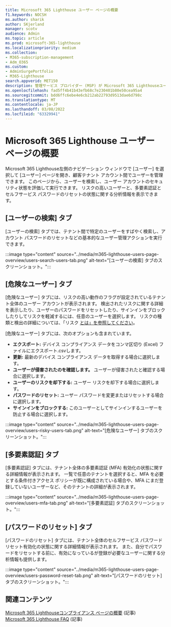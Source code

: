 ```yaml
---
title: Microsoft 365 Lighthouse ユーザー ページの概要
f1.keywords: NOCSH
ms.author: sharik
author: SKjerland
manager: scotv
audience: Admin
ms.topic: article
ms.prod: microsoft-365-lighthouse
ms.localizationpriority: medium
ms.collection:
- M365-subscription-management
- Adm_O365
ms.custom:
- AdminSurgePortfolio
- M365-Lighthouse
search.appverid: MET150
description: 管理サービス プロバイダー (MSP) が Microsoft 365 Lighthouseユーザー ページについて説明します。
ms.openlocfilehash: fad5ff4b41b43efb68c7e230401b80e50cea95a4
ms.sourcegitcommit: bdd6ffc6ebe4e6cb212ab22793d9513dae6d798c
ms.translationtype: MT
ms.contentlocale: ja-JP
ms.lasthandoff: 03/08/2022
ms.locfileid: "63329941"
---
```

# <a name="microsoft-365-lighthouse-users-page-overview"></a>Microsoft 365 Lighthouse ユーザー ページの概要 

Microsoft 365 Lighthouse左側のナビゲーション ウィンドウで [ユーザー] を選択して [ユーザー] ページを開き、顧客テナント アカウント間でユーザーを管理できます。 このページから、ユーザーを検索し、ユーザー アカウントのセキュリティ状態を評価して実行できます。 リスクの高いユーザーと、多要素認証とセルフサービス パスワードのリセットの状態に関する分析情報を表示できます。  
  
## <a name="search-users-tab"></a>[ユーザーの検索] タブ  
  
[ユーザーの検索] タブでは、テナント間で特定のユーザーをすばやく検索し、アカウント パスワードのリセットなどの基本的なユーザー管理アクションを実行できます。

:::image type="content" source="../media/m365-lighthouse-users-page-overview/users-search-users-tab.png" alt-text="[ユーザーの検索] タブのスクリーンショット。":::

## <a name="risky-users-tab"></a>[危険なユーザー] タブ

[危険なユーザー] タブには、リスクの高い動作のフラグが設定されているテナント全体のユーザー アカウントが表示されます。 検出されたリスクに関する詳細を表示したり、ユーザーのパスワードをリセットしたり、サインインをブロックしたりしてリスクを軽減するには、任意のユーザーを選択します。 リスクの種類と検出の詳細については、「リスク [とは」を参照してください](/azure/active-directory/identity-protection/concept-identity-protection-risks)。

[危険なユーザー] タブには、次のオプションも含まれています。
- **エクスポート:** デバイス コンプライアンス データをコンマ区切り (Excel) ファイルにエクスポート.csvします。
- **更新:** 最新のデバイス コンプライアンス データを取得する場合に選択します。
- **ユーザーが侵害されたのを確認します。** ユーザーが侵害されたと確認する場合に選択します。
- **ユーザーのリスクを却下する:** ユーザー リスクを却下する場合に選択します。  
- **パスワードのリセット:** ユーザー パスワードを変更またはリセットする場合に選択します。
- **サインインをブロックする:** このユーザーとしてサインインするユーザーを防止する場合に選択します。

:::image type="content" source="../media/m365-lighthouse-users-page-overview/users-risky-users-tab.png" alt-text="[危険なユーザー] タブのスクリーンショット。":::

## <a name="multifactor-authentication-tab"></a>[多要素認証] タブ

[多要素認証] タブには、テナント全体の多要素認証 (MFA) 有効化の状態に関する詳細情報が表示されます。 一覧で任意のテナントを選択すると、MFA を必要とする条件付きアクセス ポリシーが既に構成されている場合や、MFA にまだ登録していないユーザーなど、そのテナントの詳細が表示されます。

:::image type="content" source="../media/m365-lighthouse-users-page-overview/users-mfa-tab.png" alt-text="[多要素認証] タブのスクリーンショット。":::

## <a name="password-reset-tab"></a>[パスワードのリセット] タブ

[パスワードのリセット] タブには、テナント全体のセルフサービス パスワードリセット有効化の状態に関する詳細情報が表示されます。 また、自分でパスワードをリセットする前に、有効になっているが登録が必要なユーザーに関する分析情報も提供します。

:::image type="content" source="../media/m365-lighthouse-users-page-overview/users-password-reset-tab.png" alt-text="[パスワードのリセット] タブのスクリーンショット。":::

## <a name="related-content"></a>関連コンテンツ

[Microsoft 365 Lighthouseコンプライアンス ページの概要](m365-lighthouse-device-compliance-page-overview.md) (記事)\
[Microsoft 365 Lighthouse FAQ](m365-lighthouse-faq.yml) (記事)

